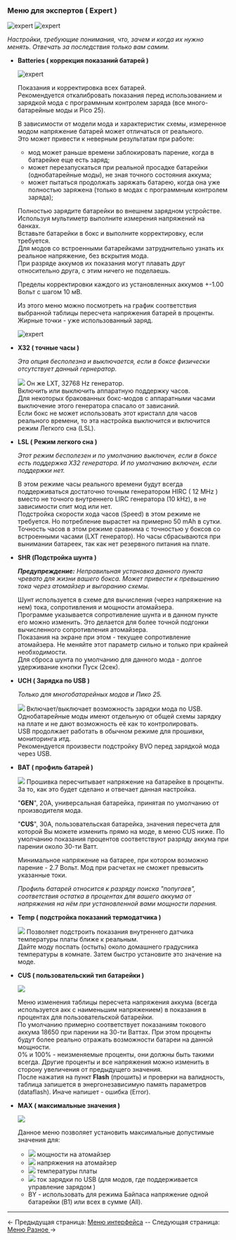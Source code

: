 ### Меню для экспертов ( Expert )
![expert](https://i.imgur.com/1oRGOHn.png) ![expert](https://i.imgur.com/FQB0DcT.png)

*Настройки, требующие понимания, что, зачем и когда их нужно менять.*
*Отвечать за последствия только вам самим.*

  * __Batteries ( коррекция показаний батарей )__
  
	![expert](https://i.imgur.com/wymVdus.png)
  
	Показания и корректировка всех батарей.  
Рекомендуется откалибровать показания перед использованием и зарядкой мода с программным контролем заряда (все много-батарейные моды и Pico 25).  

	В зависимости от модели мода и характеристик схемы, измеренное модом напряжение батарей может отличаться от реального.  
Это может привести к неверным результатам при работе:
	- мод может раньше времени заблокировать парение, когда в батарейке еще есть заряд;
	- может перезапускаться при реальной просадке батарейки (однобатарейные моды), не зная точного состояния аккума;
	- может пытаться продолжать заряжать батарею, когда она уже полностью заряжена (только в модах с программным контролем заряда);

	Полностью зарядите батарейки во внешнем зарядном устройстве. Используя мультиметр выполните измерения напряжений на банках.  
Вставьте батарейки в бокс и выполните корректировку, если требуется.  
Для модов со встроенными батарейками затруднительно узнать их реальное напряжение, без вскрытия мода.  
При разряде аккумов их показания могут плавать друг относительно друга, с этим ничего не поделаешь.

	Пределы корректировки каждого из установленных аккумов +-1.00 Вольт с шагом 10 мВ.  
    
    Из этого меню можно посмотреть на график соответствия выбранной таблицы пересчета напряжения батарей в проценты. Жирные точки - уже использованный заряд.  
    
	![expert](https://i.imgur.com/YKw1qGD.png)    

  * __X32 ( точные часы )__
  
 	*Эта опция бесполезна и выключается, если в боксе физически отсутствует данный гернератор.* 
       
	![](https://i.imgur.com/vnC8nSL.png) Он же LXT, 32768 Hz генератор.  
    Включить или выключить аппаратную поддержку часов.  
    Для некоторых бракованных бокс-модов с аппаратными часами выключение этого генератора спасало от зависаний.  
    Если бокс не может использовать этот кристалл для часов реального времени, то эта настройка выключится и включится режим Легкого сна (LSL).  
 
    

  * __LSL ( Режим легкого сна )__
  
    *Этот режим бесполезен и по умолчанию выключен, если в боксе есть поддержка X32 генератора. И по умолчанию включен, если поддержки нет.*  
    
    В этом режиме часы реального времени будут всегда поддерживаться достаточно точным генератором HIRC ( 12 MHz ) вместо не точного внутреннего LIRC генератора (10 kHz), в не зависимости спит мод или нет.  
    Подстройка скорости хода часов (Speed) в этом режиме не требуется. Но потребление вырастет на примерно 50 mAh в сутки.  
    Точность часов в этом режиме сравнима с точностью у боксов со встроенными часами (LXT генератор). Но часы сбрасываются при вынимании батареек, так как нет резервного питания на плате.
    

  * __SHR (Подстройка шунта )__
  
    ***Предупреждение:** Неправильная установка данного пункта чревато для жизни вашего бокса. Может привести к превышению тока через атомайзер и выгоранию схемы.*  
    
    Шунт используется в схеме для вычисления (через напряжение на нем) тока, сопротивления и мощности атомайзера.  
    Программе указывается сопротивление шунта и в данном пункте его можно изменить. Это делается для более точной подгонки вычисленного сопротивления атомайзера.  
    Показания на экране при этом - текущее сопротивление атомайзера. Не меняйте этот параметр сильно и только при крайней необходимости.  
    Для сброса шунта по умолчанию для данного мода - долгое удерживание кнопки Пуск (2сек).

  * __UCH ( Зарядка по USB )__
  
    *Только для многобатарейных модов и Пико 25.*  
    
    ![](https://i.imgur.com/8XfW7kx.png) Включает/выключает возможность зарядки мода по USB.  
    Однобатарейные моды имеют отдельную от общей схемы зарядку на плате и не дают возможность её как то контролировать.  
    USB продолжает работать в обычном режиме для прошивки, мониторинга итд.  
    Рекомендуется произвести подстройку BVO перед зарядкой мода через USB.

  * __BAT ( профиль батарей )__
    
    ![](https://i.imgur.com/FlPySqt.png) Прошивка пересчитывает напряжение на батарейке в проценты. За то, как это будет сделано и отвечает данная настройка.  
    
    "**GEN**", 20А, универсальная батарейка, принятая по умолчанию от производителя мода. 

    "**CUS**", 30А, пользовательская батарейка, значения пересчета для которой Вы можете изменить прямо на моде, в меню CUS ниже. По умолчанию показания процентов соответствуют разряду аккума при парении около 30-ти Ватт.  
    
	Минимальное напряжение на батарее, при котором возможно парение - 2.7 Вольт. Мод при расчетах не сможет превысить указанные токи.
        
    *Профиль батарей относится к разряду поиска "попугаев", соответствия остатка в процентах для вашего аккума от напряжения на нём при установленной вами мощности парения.*
       

  * __Temp ( подстройка показаний термодатчика )__
    
    ![](https://i.imgur.com/s2YDXAB.png) Позволяет подстроить показания внутреннего датчика температуры платы ближе к реальным.  
    Дайте моду поспать (остыть) около домашнего градусника температуры в комнате. Затем быстро установите это значение на моде.
    
    
  * __CUS ( пользовательский тип батарейки )__
  
  	![](https://i.imgur.com/TAkDoib.png)
  
	Меню изменения таблицы пересчета напряжения аккума (всегда используется акк с наименьшим напряжением) в показания в процентах для пользовательской батарейки.  
    По умолчанию примерно соответствует показаниям токового аккума 18650 при парении на 30-ти Ваттах. При этом проценты будут более реально отражать возможности батареи на данной мощности.  
    0% и 100% - неизменяемые проценты, они должны быть такими всегда. Другие проценты и все напряжения можно изменить в сторону увеличения от предыдущего значения.  
    После нажатия на пункт **Flash** (прошить) и проверки на валидность, таблица запишется в энергонезависимую память параметров (dataflash). Иначе напишет - ошибка (Error).
    
  * __MAX ( максимальные значения )__
  
  	![](https://i.imgur.com/836FKT7.png)
  
    Данное меню позволяет установить максимальные допустимые значения для:
    - ![](https://i.imgur.com/ROVNLnO.png) мощности на атомайзер
    - ![](https://i.imgur.com/g1FUKFm.png) напряжения на атомайзер
    - ![](https://i.imgur.com/MCIsNcg.png) температуры платы
    - ![](https://i.imgur.com/zPuudXa.png) ток зарядки по USB (для модов, где поддерживается управление зарядом )
    - BY - использовать для режима Байпаса напряжение одной батарейки (B1) или всех в сумме (All).


-----

← Предыдущая страница: [Меню интерфейса](interface_ru.md) --  Следующая страница: [Меню Разное ](misc_ru.md)→
